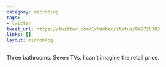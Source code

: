 ```yaml
---
category: microblog
tags:
- twitter
tweet_url: https://twitter.com/ExMember/status/849725383
links: []
layout: microblog
---
```

Three bathrooms. Seven TVs. I can't imagine the retail price.
